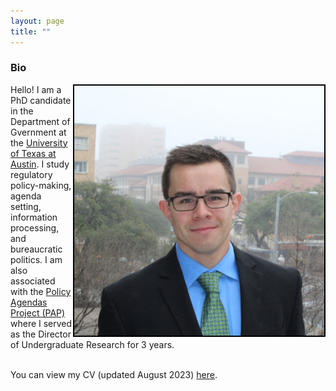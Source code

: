 ```yaml
---
layout: page
title: ""
---
```



### Bio
<img style="float: right; border: 2px solid  black;" src="assets/me.jpg">
Hello! I am a PhD candidate in the Department of Gvernment at the <a href="https://liberalarts.utexas.edu/government/">University of Texas at Austin</a>. I study regulatory policy-making, agenda setting, information processing, and bureaucratic politics. I am also associated with the <a href="https://www.comparativeagendas.net/us">Policy Agendas Project (PAP)</a> where I served as the Director of Undergraduate Research for 3 years. <br>
<br>

You can view my CV (updated August 2023) [here](assets/Dye_CV_8_29_2023.pdf).
